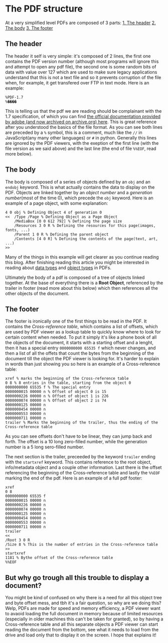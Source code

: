 # The PDF structure

At a very simplified level PDFs are composed of 3 parts:
[1. The header](#the-header)
[2. The body](#the-body)
[3. The footer](#the-footer)

## The header

The header it self is very simple: it's composed of 2 lines, the first one contains the PDF version number (although most programs will ignore this and attempt to open any pdf file), the second one is some random bits of data with value over 127 which are used to make sure legacy applications understand that this is not a text file and so it prevents corruption of the file when, for example, it get transfered over FTP in text mode.
Here is an example:
```pdf
%PDF-1.7
%����
```
This is telling us that the pdf we are reading should be complainant with the 1.7 specification, of which you can find [the official documentation provided by adobe (and now archived on archive.org) here](https://archive.org/details/pdf1.7). This is great reference after you understood the basics of the file format.
As you can see both lines are preceded by a `%` symbol, this is a comment, much like the `//` in JavaScript(any many other languages) or `#` in python. Generally this lines are ignored by the PDF viewers, with the exeption of the first line (with the file version as we said above) and the last line (the end of file `%%EOF`, read more below).

## The body

The body is composed of a series of objects defined by an `obj` and an `endobj` keyword. This is what actually contains the data to display on the PDF. Objects are linked together by an *object number* and a *generation number*(most of the time 0), which precede the `obj` keyword. 
Here is an example of a page object, with some explanation:
```pdf
4 0 obj % Defining Object 4 of generation 0
<<  /Type /Page % Defining Object as a Page Object
    /MediaBox [0 0 612 792] % Defining the page size
    /Resources 3 0 R % Defining the resources for this page(images, fonts, ...)
    /Parent 1 0 R % Defining the parent object
    /Contents [4 0 R] % Defining the contents of the page(text, art, ...)
>>
```
Many of the things in this example will get clearer as you continue reading this blog. After finishing reading this article you might be interested in reading about [data types](data-types) and [object types](object-types) in PDFs.

Ultimately the body of a pdf is composed of a tree of objects linked together. At the base of everything there is a **Root Object**, referenced by the trailer in footer (read more about this below) which then references all the other objects of the document.

## The footer
The footer is ironically one of the first things to be read in the PDF. It contains the *Cross-reference table*, which contains a list of offsets, which are used by PDF viewer as a lookup table to quickly know where to look for certain content when needed. To put it simply it's like a phone book of all the objects of the document, it starts with a starting offset and a lenght, then it has a special entry `0000000000 65535 f` which never changes, and then a list of all the offets that count the bytes from the beginning of the document till the object the PDF viewer is looking for. It's harder to explain in words than just showing you so here is an example of a Cross-reference table:
```pdf
xref % marks the beginning of the Cross-reference table
0 8 % 8 entries in the table, starting from the object 0
0000000000 65535 f % The special entry
0000000015 00000 n % Offset of object 0 is 15
0000000226 00000 n % Offset of object 1 is 226
0000000074 00000 n % Offset of object 2 is 74
0000000125 00000 n 
0000000454 00000 n 
0000000553 00000 n 
0000000711 00000 n 
trailer % Marks the beginning of the trailer, thus the ending of the Cross-reference table
```
As you can see offsets don't have to be linear, they can jump back and forth. The offset is a 10 long zero-filled number, while the generation number is a 5 long sero-filled number.

The next section is the trailer, preceeded by the keyword `trailer` ending with the `startxref` keyword. This contains reference to the root object, info/metadata object and a couple other information.
Last there is the offset referencing the beginning of the Cross-reference table and lastly the `%%EOF` marking the end of the pdf.
Here is an example of a full pdf footer:
```pdf
xref
0 8
0000000000 65535 f 
0000000015 00000 n 
0000000226 00000 n 
0000000074 00000 n 
0000000125 00000 n 
0000000454 00000 n 
0000000553 00000 n 
0000000711 00000 n 
trailer
<<
/Root 3 0 R
/Size 8 % This is the number of entries in the Cross-reference table
>>
startxref
1181 % Bythe offset of the Cross-reference table
%%EOF
```

## But why go trough all this trouble to display a document?
You might be kind of confused on why there is a need for all this object tree and byte offset mess, and tbh it's a fair question, so why are we doing this? Welp, PDFs are made for speed and memory efficiency, a PDF viewer want to avaoid loading the full document in memory because of limited resources (especially in older machines this can't be taken for granted), so by having a Cross-reference table and all this separate objects a PDF viewer can start reading the document from the bottom, see what it needs to load from the drive and load only that to display it on the screen. I hope that explains it!








